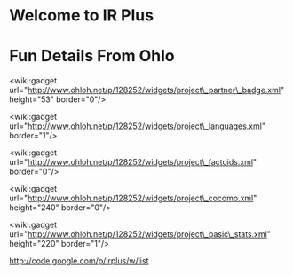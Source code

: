 # Welcome to IR Plus #




# Fun Details From Ohlo #

&lt;wiki:gadget url="http://www.ohloh.net/p/128252/widgets/project\_partner\_badge.xml" height="53" border="0"/&gt;

&lt;wiki:gadget url="http://www.ohloh.net/p/128252/widgets/project\_languages.xml" border="1"/&gt;

&lt;wiki:gadget url="http://www.ohloh.net/p/128252/widgets/project\_factoids.xml" border="0"/&gt;

&lt;wiki:gadget url="http://www.ohloh.net/p/128252/widgets/project\_cocomo.xml" height="240" border="0"/&gt;

&lt;wiki:gadget url="http://www.ohloh.net/p/128252/widgets/project\_basic\_stats.xml" height="220" border="1"/&gt;


http://code.google.com/p/irplus/w/list